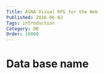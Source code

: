 ```yaml
---
Title: ASNA Visual RPG for the Web
Published: 2016-06-02
Tags: introduction
Category: DB
Order: 10000
---
```



# Data base name
